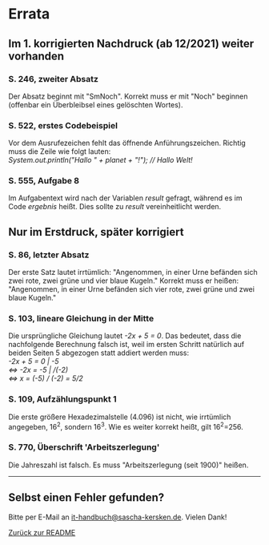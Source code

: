 # Errata #
## Im 1. korrigierten Nachdruck (ab 12/2021) weiter vorhanden ##
### S. 246, zweiter Absatz ###
Der Absatz beginnt mit "SmNoch". Korrekt muss er mit "Noch" beginnen (offenbar ein Überbleibsel eines gelöschten Wortes).
### S. 522, erstes Codebeispiel ###
Vor dem Ausrufezeichen fehlt das öffnende Anführungszeichen. Richtig muss die Zeile wie folgt lauten:<br />
*System.out.println("Hallo " + planet + "!"); // Hallo Welt!*
### S. 555, Aufgabe 8 ###
Im Aufgabentext wird nach der Variablen *result* gefragt, während es im Code *ergebnis* heißt. Dies sollte zu *result* vereinheitlicht werden.
## Nur im Erstdruck, später korrigiert ##
### S. 86, letzter Absatz ###
Der erste Satz lautet irrtümlich: "Angenommen, in einer Urne befänden sich zwei rote, zwei grüne und vier blaue Kugeln."
Korrekt muss er heißen: "Angenommen, in einer Urne befänden sich vier rote, zwei grüne und zwei blaue Kugeln."
### S. 103, lineare Gleichung in der Mitte ###
Die ursprüngliche Gleichung lautet *-2x + 5 = 0*. Das bedeutet, dass die nachfolgende Berechnung falsch ist, weil im ersten Schritt natürlich auf beiden Seiten 5 abgezogen statt addiert werden muss:<br />
*-2x + 5 = 0 | -5*<br />
*<=> -2x = -5 | /(-2)*<br />
*<=> x = (-5) / (-2) = 5/2*
### S. 109, Aufzählungspunkt 1 ###
Die erste größere Hexadezimalstelle (4.096) ist nicht, wie irrtümlich angegeben, 16<sup>2</sup>, sondern 16<sup>3</sup>. Wie es weiter korrekt heißt, gilt 16<sup>2</sup>=256.
### S. 770, Überschrift 'Arbeitszerlegung' ###
Die Jahreszahl ist falsch. Es muss "Arbeitszerlegung (seit 1900)" heißen.

---

## Selbst einen Fehler gefunden? ##
Bitte per E-Mail an [it-handbuch@sascha-kersken.de](mailto:it-handbuch@sascha-kersken.de). Vielen Dank!

[Zurück zur README](README.md)
